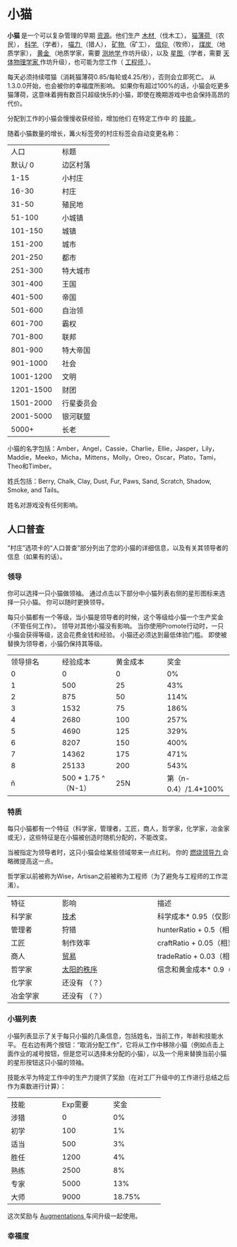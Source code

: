 # 小猫
<div class="error">
</div>
<p>
	<strong>
				小猫
	</strong>
			是一个可以复杂管理的早期
	<a href="?file=003-资源大全/005-资源介绍">资源</a>。他们生产
	<a href="?file=003-资源大全/02-木材">
				木材
	</a>
			（伐木工），
	<a href="?file=003-资源大全/01-猫薄荷">
				猫薄荷
	</a>
			（农民），
	<a href="?file=003-资源大全/14-科学">
				科学
	</a>
			（学者），
	<a href="#">
				喵力
	</a>
			（猎人），
	<a href="#minerals">
				矿物
	</a>
			（矿工），
	<a href="?file=003-资源大全/16-信仰">
				信仰
	</a>
			（牧师），
	<a href="?file=003-资源大全/04-煤">
				煤炭
	</a>
			（地质学家），
	<a href="#Gold">
				黄金
	</a>
			（地质学家，需要
	<a href="#workshop#Geodesy">
				测地学
	</a>
			作坊升级），以及
	<a href="?file=003-资源大全/19-星图">
				星图
	</a>
			（学者，需要
	<a href="#workshop#Astrophysicists">
				天体物理学家
	</a>
			作坊升级），也可能为您工作（
	<a href="#engineer">
				工程师
	</a>
			）。
	<br style="clear:both">
</p>
<p>
			每天必须持续喂猫（消耗猫薄荷0.85/每轮或4.25/秒），否则会立即死亡。
			从1.3.0.0开始，也会被你的幸福度所影响。
			如果你有超过100%的话，小猫会吃更多猫薄荷，这意味着拥有数百只超级快乐的小猫，即使在晚期游戏中也会保持高昂的代价。
</p>
<p>
			分配到工作的小猫会慢慢收获经验，增加他们
			在特定工作中
			的
	<a href="#skill">
				技能
	</a>
			。
</p>
<p>
			随着小猫数量的增长，篝火标签旁的村庄标签会自动变更名称：
</p>
<p>
</p>
<table class="wikitable">
	<tbody>
		<tr>
			<td class="em">
				<span style="display: block; width: 100px">
							人口
				</span>
			</td>
			<td class="em">
				<span style="display: block; width: 100px">
							标题
				</span>
			</td>
		</tr>
		<tr>
			<td>
						默认/ 0
			</td>
			<td>
						边区村落
			</td>
		</tr>
		<tr>
			<td>
						1-15
			</td>
			<td>
						小村庄
			</td>
		</tr>
		<tr>
			<td>
						16-30
			</td>
			<td>
						村庄
			</td>
		</tr>
		<tr>
			<td>
						31-50
			</td>
			<td>
						殖民地
			</td>
		</tr>
		<tr>
			<td>
						51-100
			</td>
			<td>
						小城镇
			</td>
		</tr>
		<tr>
			<td>
						101-150
			</td>
			<td>
						城镇
			</td>
		</tr>
		<tr>
			<td>
						151-200
			</td>
			<td>
						城市
			</td>
		</tr>
		<tr>
			<td>
						201-250
			</td>
			<td>
						都市
			</td>
		</tr>
		<tr>
			<td>
						251-300
			</td>
			<td>
						特大城市
			</td>
		</tr>
		<tr>
			<td>
						301-400
			</td>
			<td>
						王国
			</td>
		</tr>
		<tr>
			<td>
						401-500
			</td>
			<td>
						帝国
			</td>
		</tr>
		<tr>
			<td>
						501-600
			</td>
			<td>
						自治领
			</td>
		</tr>
		<tr>
			<td>
						601-700
			</td>
			<td>
						霸权
			</td>
		</tr>
		<tr>
			<td>
						701-800
			</td>
			<td>
						联邦
			</td>
		</tr>
		<tr>
			<td>
						801-900
			</td>
			<td>
						特大帝国
			</td>
		</tr>
		<tr>
			<td>
						901-1000
			</td>
			<td>
						社会
			</td>
		</tr>
		<tr>
			<td>
						1001-1200
			</td>
			<td>
						文明
			</td>
		</tr>
		<tr>
			<td>
						1201-1500
			</td>
			<td>
						财团
			</td>
		</tr>
		<tr>
			<td>
						1501-2000
			</td>
			<td>
						行星委员会
			</td>
		</tr>
		<tr>
			<td>
						2001-5000
			</td>
			<td>
						银河联盟
			</td>
		</tr>
		<tr>
			<td>
						5000+
			</td>
			<td>
						长老
			</td>
		</tr>
	</tbody>
</table>
<p>
			小猫的名字包括：Amber，Angel，Cassie，Charlie，Ellie，Jasper，Lily，Maddie，Meeko，Micha，Mittens，Molly，Oreo，Oscar，Plato，Tami，Theo和Timber。
</p>
<p>
			姓氏包括：Berry, Chalk, Clay, Dust, Fur, Paws, Sand, Scratch, Shadow, Smoke, and Tails。
</p>
<p>
			姓名对游戏没有任何影响。
</p>
<p style="float:right;margin:6px">
</p>

## 人口普查


<p>
“村庄”选项卡的“人口普查”部分列出了您的小猫的详细信息，以及有关其领导者的信息（如果有的话）。
</p>

### 领导
<p>
  你可以选择一只小猫做领袖。
  通过点击以下部分中小猫列表右侧的星形图标来选择一只小猫。
  你可以随时更换领导。
</p>
<p>
  每只小猫都有一个等级，当小猫是领导者的时候，这个等级给小猫一个生产奖金（不管任何工作）。
  领导对其他小猫没有影响。
  当你使用Promote行动时，一只小猫会获得等级，这会花费金钱和经验。
  小猫还必须达到最低体验门槛。
  即使被替换为领导者，小猫仍保持其等级。
</p>
<table class="wikitable">
 <tbody>
   <tr>
 <td>
<span style="display: block; width: 100px">
   领导排名
 </td>
 <td>
<span style="display: block; width: 100px">
   经验成本
 </td>
 <td>
<span style="display: block; width: 100px">
   黄金成本
 </td>
 <td>
<span style="display: block; width: 100px">
   奖金
 </td>
   </tr>
   <tr>
 <td>
   0
 </td>
 <td>
   0
 </td>
 <td>
   0
 </td>
 <td>
   0%
 </td>
   </tr>
   <tr>
 <td>
   1
 </td>
 <td>
   500
 </td>
 <td>
   25
 </td>
 <td>
   43%
 </td>
   </tr>
   <tr>
 <td>
   2
 </td>
 <td>
   875
 </td>
 <td>
   50
 </td>
 <td>
   114%
 </td>
   </tr>
   <tr>
 <td>
   3
 </td>
 <td>
   1532
 </td>
 <td>
   75
 </td>
 <td>
   186%
 </td>
   </tr>
   <tr>
 <td>
   4
 </td>
 <td>
   2680
 </td>
 <td>
   100
 </td>
 <td>
   257%
 </td>
   </tr>
   <tr>
 <td>
   5
 </td>
 <td>
   4690
 </td>
 <td>
   125
 </td>
 <td>
   329%
 </td>
   </tr>
   <tr>
 <td>
   6
 </td>
 <td>
   8207
 </td>
 <td>
   150
 </td>
 <td>
   400%
 </td>
   </tr>
   <tr>
 <td>
   7
 </td>
 <td>
   14362
 </td>
 <td>
   175
 </td>
 <td>
   471%
 </td>
   </tr>
   <tr>
 <td>
   8
 </td>
 <td>
   25133
 </td>
 <td>
   200
 </td>
 <td>
   543%
 </td>
   </tr>
   <tr>
 <td>
   ñ
 </td>
 <td>
   500 * 1.75 ^（N-1）
 </td>
 <td>
   25N
 </td>
 <td>
   第（n-0.4）/1.4*100%
 </td>
   </tr>
 </tbody>
</table>
<p></p>

### 特质
<p>
  每只小猫都有一个特征（科学家，管理者，工匠，商人，哲学家，化学家，冶金家或无），这些特征是在小猫被创造时随机分配的，不能改变。
</p>
<p>
  当被指定为领导者时，这只小猫会给某些领域带来一点红利。
  你的
 <a href="#Paragon">
    燃烧领导力
 </a>
  会略微提高这一点。
</p>
<p>
  哲学家以前被称为Wise，Artisan之前被称为工程师（为了避免与工程师的工作混淆）。
</p>
<p>
</p>
<table class="wikitable">
 <tbody>
   <tr>
 <td>
<span style="display: block; width: 100px">
   特征
 </td>
 <td>
 影响
<span style="display: block; width: 200px">
 </td>
 <td style="text-align: left; ">
 描述
<span style="display: block; width: 700px">
 </td>
   </tr>
   <tr>
 <td>
 科学家
 </td>
 <td colspan="1">
<a href="#Technologies">
   技术
</a>
 </td>
 <td style="text-align: left; ">
 科学成本* 0.95（仅影响技术和车间升级的科学价格，而不影响建筑物，空间结构或工艺）
 </td>
   </tr>
   <tr>
 <td>
 管理者
 </td>
 <td colspan="1">
 狩猎
 </td>
 <td style="text-align: left; ">
 hunterRatio + 0.5（相当于
<a href="#workshop#Nanosuits">
   Nanosuits
</a>
 车间升级）
 </td>
   </tr>
   <tr>
 <td>
 工匠
 </td>
 <td colspan="1">
 制作效率
 </td>
 <td style="text-align: left; ">
 craftRatio + 0.05（相当于
<a href="#Buildings#Factory">
   工厂
</a>
 制作的奖励
 ）
 </td>
   </tr>
   <tr>
 <td>
 商人
 </td>
 <td colspan="1">
<a href="?file=001-猫咪百科/05-贸易">
   贸易
</a>
 </td>
 <td style="text-align: left; ">
 tradeRatio + 0.03（相当于两个
<a href="#Buildings#Tradepost">
   Tradeposts
</a>
 ）
 </td>
   </tr>
   <tr>
 <td>
 哲学家
 </td>
 <td colspan="1">
<a href="#Religion#Order_of_the_Sun">
   太阳的秩序
</a>
 </td>
 <td style="text-align: left; ">
 信念和黄金成本* 0.9（信念＆黄金成本-10%）
 </td>
   </tr>
   <tr>
 <td>
 化学家
 </td>
 <td colspan="1">
 还没有 （？）
 </td>
 <td></td>
   </tr>
   <tr>
 <td>
 冶金学家
 </td>
 <td colspan="1">
 还没有 （？）
 </td>
 <td></td>
   </tr>
 </tbody>
</table>
<p></p>

### 小猫列表


<p>
  小猫列表显示了关于每只小猫的几条信息，包括姓名，当前工作，年龄和技能水平。
  在右边有两个按钮：“取消分配工作”，它将从工作中移除小猫（例如点击上面作业的减号按钮，但是您可以选择未分配的小猫），以及一个用来替换当前小猫的星形按钮这只小猫的领袖。
</p>
<p>
  技能水平为特定工作中的生产力提供了奖励（在对工厂升级中的工作进行总结之后作为乘数进行计算）：
</p>
<p>
</p>
<table class="wikitable">
 <tbody>
   <tr>
 <td>
<span style="display: block; width: 100px">
   技能
 </td>
 <td>
<span style="display: block; width: 100px">
   Exp需要
 </td>
 <td>
<span style="display: block; width: 100px">
   奖金
 </td>
   </tr>
   <tr>
 <td>
 涉猎
 </td>
 <td>
   0
 </td>
 <td>
   0%
 </td>
   </tr>
   <tr>
 <td>
 初学
 </td>
 <td>
   100
 </td>
 <td>
   1%
 </td>
   </tr>
   <tr>
 <td>
 适当
 </td>
 <td>
   500
 </td>
 <td>
   3%
 </td>
   </tr>
   <tr>
 <td>
 胜任
 </td>
 <td>
   1200
 </td>
 <td>
   4%
 </td>
   </tr>
   <tr>
 <td>
 熟练
 </td>
 <td>
   2500
 </td>
 <td>
   8%
 </td>
   </tr>
   <tr>
 <td>
 专家
 </td>
 <td>
   5000
 </td>
 <td>
   13%
 </td>
   </tr>
   <tr>
 <td>
 大师
 </td>
 <td>
   9000
 </td>
 <td>
   18.75%
 </td>
   </tr>
 </tbody>
</table>
<p>
</p>
<p>
  这次奖励与
 <a href="#workshop#Augmentations">
    Augmentations
 </a>
  车间升级一起使用。
</p>

### 幸福度
